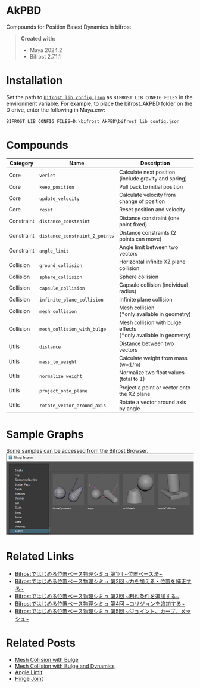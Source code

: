 # AkPBD
Compounds for Position Based Dynamics in bifrost

> **Created with:**  
> * Maya 2024.2
> * Bifrost 2.7.1.1

# Installation
Set the path to [`bifrost_lib_config.json`](bifrost_lib_config.json) as `BIFROST_LIB_CONFIG_FILES` in the environment variable. For example, to place the bifrost_AkPBD folder on the D drive, enter the following in Maya.env:
```
BIFROST_LIB_CONFIG_FILES=D:\bifrost_AkPBD\bifrost_lib_config.json
```

# Compounds
|Category|Name|Description|
|----|---|---|
|Core|`verlet`|Calculate next position (include gravity and spring)|
|Core|`keep_position`|Pull back to initial position|
|Core|`update_velocity`|Calculate velocity from change of position|
|Core|`reset`|Reset position and velocity|
|Constraint|`distance_constraint`|Distance constraint (one point fixed)|
|Constraint|`distance_constraint_2_points`|Distance constraints (2 points can move)|
|Constraint|`angle_limit`|Angle limit between two vectors|
|Collision|`ground_collision`|Horizontal infinite XZ plane collision|
|Collision|`sphere_collision`|Sphere collision|
|Collision|`capsule_collision`|Capsule collision (individual radius)|
|Collision|`infinite_plane_collision`|Infinite plane collision|
|Collision|`mesh_collision`|Mesh collision<br>(*only available in geometry)|
|Collision|`mesh_collision_with_bulge`|Mesh collision with bulge effects<br>(*only available in geometry)|
|Utils|`distance`|Distance between two vectors|
|Utils|`mass_to_weight`|Calculate weight from mass (w=1/m)|
|Utils|`normalize_weight`|Normalize two float values (total to 1)|
|Utils|`project_onto_plane`|Project a point or vector onto the XZ plane|
|Utils|`rotate_vector_around_axis`|Rotate a vector around axis by angle|

# Sample Graphs
Some samples can be accessed from the Bifrost Browser.  
![samples.png](.images/samples.png)

# Related Links  
* [Bifrostではじめる位置ベース物理シミュ 第1回 \~位置ベース法\~](https://qiita.com/akasaki1211/items/54f6009ed3389948f7f0)
* [Bifrostではじめる位置ベース物理シミュ 第2回 \~力を加える・位置を補正する\~](https://qiita.com/akasaki1211/items/d7272303d44d4823b39d)
* [Bifrostではじめる位置ベース物理シミュ 第3回 \~制約条件を追加する\~](https://qiita.com/akasaki1211/items/9d22075df1a51be1ed4c)
* [Bifrostではじめる位置ベース物理シミュ 第4回 \~コリジョンを追加する\~](https://qiita.com/akasaki1211/items/971ccad3c50d88749ba1)
* [Bifrostではじめる位置ベース物理シミュ 第5回 \~ジョイント、カーブ、メッシュ\~](https://qiita.com/akasaki1211/items/39440c98e54999673ecf)

# Related Posts
* [Mesh Collision with Bulge](https://x.com/akasaki1211/status/1758894802505249012?s=46&t=3hUc70jt72Ws5nGlWWELlw)
* [Mesh Collision with Bulge and Dynamics](https://x.com/akasaki1211/status/1762799556708729248?s=46&t=3hUc70jt72Ws5nGlWWELlw)
* [Angle Limit](https://twitter.com/akasaki1211/status/1767139185029509301)
* [Hinge Joint](https://twitter.com/akasaki1211/status/1767531425815990379)